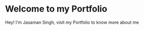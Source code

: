 <h1>Welcome to my Portfolio</h1> 
<p>Hey! I'm Jasaman Singh, visit my Portfolio to know more about me</p>
